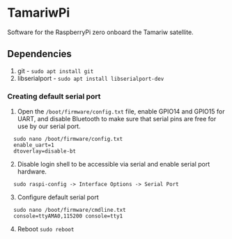 # TamariwPi

Software for the RaspberryPi zero onboard the Tamariw satellite.

## Dependencies

1. git - `sudo apt install git`
2. libserialport - `sudo apt install libserialport-dev`

### Creating default serial port

1. Open the `/boot/firmware/config.txt` file, enable GPIO14 and GPIO15 for UART, and disable Bluetooth to make sure that serial pins are free for use by our serial port.

```
  sudo nano /boot/firmware/config.txt
  enable_uart=1
  dtoverlay=disable-bt
```

2. Disable login shell to be accessible via serial and enable serial port hardware.

```
  sudo raspi-config -> Interface Options -> Serial Port
```

3. Configure default serial port

```
  sudo nano /boot/firmware/cmdline.txt
  console=ttyAMA0,115200 console=tty1
```

4. Reboot `sudo reboot`
